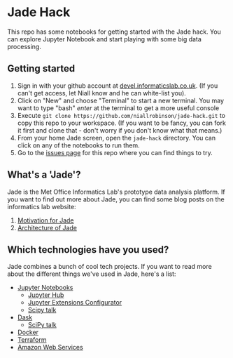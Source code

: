 # Jade Hack
This repo has some notebooks for getting started with the Jade hack. You can explore Jupyter Notebook and start playing with some big data processing.

## Getting started
1. Sign in with your github account at [devel.informaticslab.co.uk](devel.informaticslab.co.uk). (If you can't get access, let Niall know and he can white-list you).
1. Click on "New" and choose "Terminal" to start a new terminal. You may want to type "bash" *enter* at the terminal to get a more useful console
1. Execute `git clone https://github.com/niallrobinson/jade-hack.git` to copy this repo to your workspace. (If you want to be fancy, you can fork it first and clone that - don't worry if you don't know what that means.)
1. From your home Jade screen, open the `jade-hack` directory. You can click on any of the notebooks to run them.
1. Go to the [issues page](https://github.com/niallrobinson/jade-hack/issues) for this repo where you can find things to try.

## What's a 'Jade'?
Jade is the Met Office Informatics Lab's prototype data analysis platform. If you want to find out more about Jade, you can find some blog posts on the informatics lab website:

 1. [Motivation for Jade](http://www.informaticslab.co.uk/projects/jade.html)
 1. [Architecture of Jade](http://www.informaticslab.co.uk/projects/jade.html)

## Which technologies have you used?
Jade combines a bunch of cool tech projects. If you want to read more about the different things we've used in Jade, here's a list:

* [Jupyter Notebooks](http://jupyter.org/)
    * [Jupyter Hub](https://jupyterhub.readthedocs.io/en/latest/)
    * [Jupyter Extensions Configurator](https://github.com/ipython-contrib/jupyter_contrib_nbextensions)
    * [Scipy talk](https://www.youtube.com/watch?v=Ejh0ftSjk6g)
* [Dask](http://dask.pydata.org/en/latest/)
    * [SciPy talk](https://www.youtube.com/watch?v=PAGjm4BMKlk)
* [Docker](https://www.docker.com/)
* [Terraform](https://www.terraform.io/)
* [Amazon Web Services](https://aws.amazon.com/)